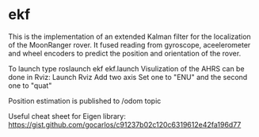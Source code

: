 # ekf
This is the implementation of an extended Kalman filter for the localization of the MoonRanger rover. It fused reading from gyroscope, aceelerometer and wheel encoders to predict the position and orientation of the rover.

To launch type roslaunch ekf ekf.launch
Visulization of the AHRS can be done in Rviz:
  Launch Rviz
  Add two axis 
  Set one to "ENU" and the second one to "quat"

Position estimation is published to /odom topic

Useful cheat sheet for Eigen library:
https://gist.github.com/gocarlos/c91237b02c120c6319612e42fa196d77
